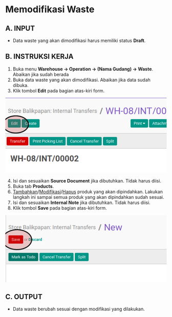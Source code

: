 # Memodifikasi Waste

## A. INPUT

* Data waste yang akan dimodifikasi harus memiliki status **Draft**.

## B. INSTRUKSI KERJA

1. Buka menu **Warehouse -> Operation -> (Nama Gudang) -> Waste**. Abaikan jika sudah berada
2. Buka data waste yang akan dimodifikasi. Abaikan jika data sudah dibuka.
3. Klik tombol **Edit** pada bagian atas-kiri form.

![](../../img/waste/tombol-edit.png)

4. Isi dan sesuaikan **Source Document** jika dibutuhkan. Tidak harus diisi.
5. Buka tab **Products**.
6. <a name="l6">[Tambahkan](./produk-tambah.md)/[Modifikasi](./produk-modifikasi.md)/[Hapus](./produk-hapus.md)</a> produk yang akan dipindahkan. Lakukan langkah ini sampai semua produk yang akan dipindahkan sudah sesuai.
7. Isi dan sesuaikan **Internal Note** jika dibutuhkan. Tidak harus diisi.
8. Klik tombol **Save** pada bagian atas-kiri form.

![](../../img/waste/tombol-simpan.png)

## C. OUTPUT

* Data waste berubah sesuai dengan modifikasi yang dilakukan.
